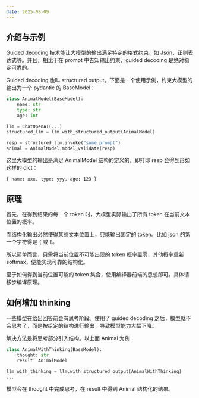 ```yaml
---
date: 2025-08-09
---
```

## 介绍与示例

Guided decoding 技术能让大模型的输出满足特定的格式约束，如 Json、正则表达式等。并且，相比于在 prompt 中告知输出约束，guided decoding 是绝对稳定可靠的。

Guided decoding 也叫 structured output。下面是一个使用示例，约束大模型的输出为一个 pydantic 的 BaseModel：

```python
class AnimalModel(BaseModel):
	name: str
	type: str
	age: int

llm = ChatOpenAI(...)
structured_llm = llm.with_structured_output(AnimalModel)

resp = structured_llm.invoke("some prompt")
animal = AnimalModel.model_validate(resp)
```

这里大模型的输出是满足 AnimalModel 结构的定义的，即打印 resp 会得到形如这样的 dict：

```
{ name: xxx, type: yyy, age: 123 }
```

## 原理

首先，在得到结果的每一个 token 时，大模型实际输出了所有 token 在当前文本位置的概率。

而结构化输出必然使得某些文本位置上，只能输出固定的 token。比如 json 的第一个字符得是 `{` 或 `[`。

所以简单而言，只需将当前位置不可能出现的 token 概率置零，其他概率重新 softmax，便能实现可靠的结构化。

至于如何得到当前位置可能的 token 集合，使用编译器前端的思想即可。具体请移步编译原理。

## 如何增加 thinking

一些模型在给出回答前会有思考阶段。使用了 guided decoding 之后，模型就不会思考了，而是按给定的结构进行输出，导致模型能力大幅下降。

解决方法是将思考部分引入结构。以上面 Animal 为例：

```python
class AnimalWithThinking(BaseModel):
	thought: str
	result: AnimalModel

llm_with_thinking = llm.with_structured_output(AnimalWithThinking)
...
```

模型会在 thought 中完成思考，在 result 中得到 Animal 结构化的结果。
